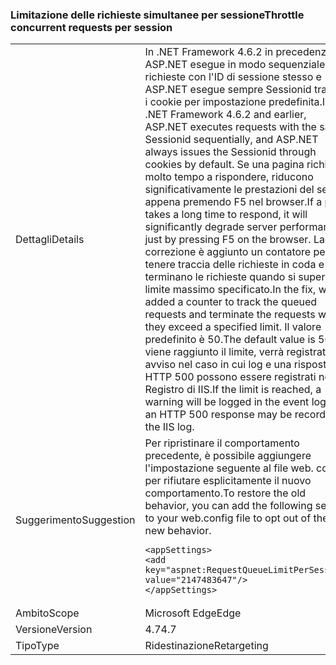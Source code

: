 ### <a name="throttle-concurrent-requests-per-session"></a><span data-ttu-id="60307-101">Limitazione delle richieste simultanee per sessione</span><span class="sxs-lookup"><span data-stu-id="60307-101">Throttle concurrent requests per session</span></span>

|   |   |
|---|---|
|<span data-ttu-id="60307-102">Dettagli</span><span class="sxs-lookup"><span data-stu-id="60307-102">Details</span></span>|<span data-ttu-id="60307-103">In .NET Framework 4.6.2 in precedenza, ASP.NET esegue in modo sequenziale le richieste con l'ID di sessione stesso e ASP.NET esegue sempre Sessionid tramite i cookie per impostazione predefinita.</span><span class="sxs-lookup"><span data-stu-id="60307-103">In the .NET Framework 4.6.2 and earlier, ASP.NET executes requests with the same Sessionid sequentially, and ASP.NET always issues the Sessionid through cookies by default.</span></span> <span data-ttu-id="60307-104">Se una pagina richiede molto tempo a rispondere, riducono significativamente le prestazioni del server appena premendo F5 nel browser.</span><span class="sxs-lookup"><span data-stu-id="60307-104">If a page takes a long time to respond, it will significantly degrade server performance just by pressing F5 on the browser.</span></span> <span data-ttu-id="60307-105">La correzione è aggiunto un contatore per tenere traccia delle richieste in coda e terminano le richieste quando si supera il limite massimo specificato.</span><span class="sxs-lookup"><span data-stu-id="60307-105">In the fix, we added a counter to track the queued requests and terminate the requests when they exceed a specified limit.</span></span> <span data-ttu-id="60307-106">Il valore predefinito è 50.</span><span class="sxs-lookup"><span data-stu-id="60307-106">The default value is 50.</span></span> <span data-ttu-id="60307-107">Se viene raggiunto il limite, verrà registrato un avviso nel caso in cui log e una risposta HTTP 500 possono essere registrati nel Registro di IIS.</span><span class="sxs-lookup"><span data-stu-id="60307-107">If the limit is reached, a warning will be logged in the event log, and an HTTP 500 response may be recorded in the IIS log.</span></span>|
|<span data-ttu-id="60307-108">Suggerimento</span><span class="sxs-lookup"><span data-stu-id="60307-108">Suggestion</span></span>|<span data-ttu-id="60307-109">Per ripristinare il comportamento precedente, è possibile aggiungere l'impostazione seguente al file web. config per rifiutare esplicitamente il nuovo comportamento.</span><span class="sxs-lookup"><span data-stu-id="60307-109">To restore the old behavior, you can add the following setting to your web.config file to opt out of the new behavior.</span></span><pre><code class="language-xml">&lt;appSettings&gt;&#13;&#10;&lt;add key=&quot;aspnet:RequestQueueLimitPerSession&quot; value=&quot;2147483647&quot;/&gt;&#13;&#10;&lt;/appSettings&gt;&#13;&#10;</code></pre>|
|<span data-ttu-id="60307-110">Ambito</span><span class="sxs-lookup"><span data-stu-id="60307-110">Scope</span></span>|<span data-ttu-id="60307-111">Microsoft Edge</span><span class="sxs-lookup"><span data-stu-id="60307-111">Edge</span></span>|
|<span data-ttu-id="60307-112">Versione</span><span class="sxs-lookup"><span data-stu-id="60307-112">Version</span></span>|<span data-ttu-id="60307-113">4.7</span><span class="sxs-lookup"><span data-stu-id="60307-113">4.7</span></span>|
|<span data-ttu-id="60307-114">Tipo</span><span class="sxs-lookup"><span data-stu-id="60307-114">Type</span></span>|<span data-ttu-id="60307-115">Ridestinazione</span><span class="sxs-lookup"><span data-stu-id="60307-115">Retargeting</span></span>|

